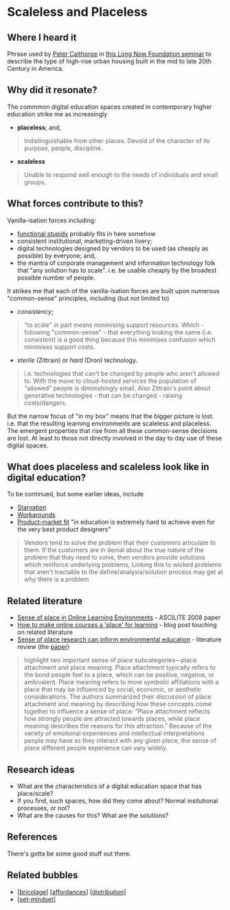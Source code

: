 # Scaleless and Placeless

## Where I heard it

Phrase used by [Peter Calthorpe](https://en.wikipedia.org/wiki/Peter_Calthorpe) in [this Long Now Foundation seminar](https://longnow.org/seminars/02020/jul/14/urban-planet-ecology-community-and-growth-through-next-century/) to describe the type of high-rise urban housing built in the mid to late 20th Century in America.

## Why did it resonate?

The commmon digital education spaces created in contemporary higher education strike me as increasingly
- **placeless**; and,
> Indistinguishable from other places. Devoid of the character of its purpose, people, discipline. 
- **scaleless**
> Unable to respond well enough to the needs of individuals and small groups.
    
## What forces contribute to this?

Vanilla-isation forces including:

- [functional stupidy](https://onlinelibrary.wiley.com/doi/full/10.1111/j.1467-6486.2012.01072.x) probably fits in here somehow
- consistent institutional, marketing-driven livery;
- digital technologies designed by vendors to be used (as cheaply as possible) by everyone; and,
- the mantra of corporate management and information technology folk that "any solution has to scale". i.e. be usable cheaply by the broadest possible number of people. 

It strikes me that each of the vanilla-isation forces are built upon numerous "common-sense" principles, including (but not limited to)
- *consistency*;
> "to scale" in part means minimising support resources. Which - following "common-sense" - that everything looking the same (i.e. *consistent*) is a good thing because this minimises confusion which minimises support costs.
- *sterile* (Zittrain) or *hard* (Dron) technology.
> i.e. technologies that can't be changed by people who aren't allowed to. With the move to cloud-hosted services the population of "allowed" people is diminishingly small. Also Zittrain's point about generative technologies - that can be changed - raising costs/dangers.

But the narrow focus of "in my box" means that the bigger picture is lost. i.e. that the resulting learning environments are scaleless and placeless. The emergent properties that rise from all these common-sense decisions are lost. At least to those not directly involved in the day to day use of these digital spaces.

## What does placeless and scaleless look like in digital education?

To be continued, but some earlier ideas, include

- [Starvation](https://djon.es/blog/2012/04/01/learning-analytics-starvation-and-telling-us-what-we-already-know/)
- [Workarounds](https://djon.es/blog/2019/12/20/theory-of-workarounds/)
- [Product-market fit](https://eliterate.us/how-to-dig-a-billion-dollar-edtech-hole/) "in education is extremely hard to achieve even for the very best product designers"
> Vendors tend to solve the problem that their customers articulate to them. If the customers are in denial about the true nature of the problem that they need to solve, then vendors provide solutions which reinforce underlying problems, 
Linking this to wicked problems that aren't tractable to the define/analysis/solution process may get at why there is a problem

## Related literature

- [Sense of place in Online Learning Environments](https://research.avondale.edu.au/edu_papers/32/) - ASCILITE 2008 paper 
- [How to make online courses a 'place' for learning](https://onlinelearninginsights.wordpress.com/tag/sense-of-place-in-online-learning/) - blog post touching on related literature
- [Sense of place research can inform environmental education](https://naaee.org/eepro/research/library/sense-place-environmental-education) - literature review (the [paper](http://dx.doi.org/10.1080/13504622.2011.609615))
> highlight two important sense of place subcategories—place attachment and place meaning. Place attachment typically refers to the bond people feel to a place, which can be positive, negative, or ambivalent. Place meaning refers to more symbolic affiliations with a place that may be influenced by social, economic, or aesthetic considerations. The authors summarized their discussion of place attachment and meaning by describing how these concepts come together to influence a sense of place: “Place attachment reflects how strongly people are attracted towards places, while place meaning describes the reasons for this attraction.” Because of the variety of emotional experiences and intellectual interpretations people may have as they interact with any given place, the sense of place different people experience can vary widely.

## Research ideas

- What are the characteristics of a digital education space that has place/scale?
- If you find, such spaces, how did they come about? Normal insitutional processes, or not?
- What are the causes for this? What are the solutions?


## References

There's gotta be some good stuff out there.

## Related bubbles

- [[bricolage]] [[affordances]] [[distribution]]
- [[set-mindset]]


[//begin]: # "Autogenerated link references for markdown compatibility"
[bricolage]: ../bricolage.md "Bricolage"
[affordances]: ../affordances.md "Affordances"
[distribution]: ../distribution.md "Distribution"
[set-mindset]: ../Bricolage/set-mindset.md "SET Mindset"
[//end]: # "Autogenerated link references"